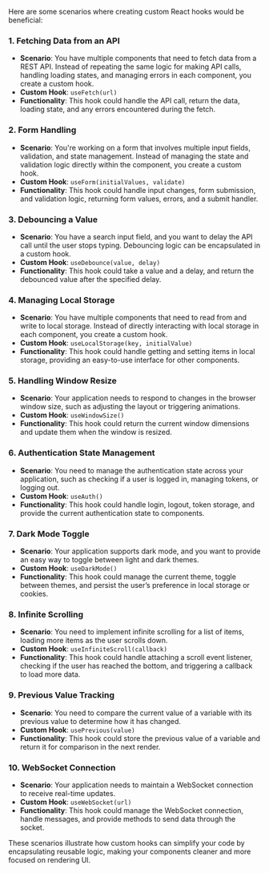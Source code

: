Here are some scenarios where creating custom React hooks would be beneficial:

### 1. **Fetching Data from an API**
   - **Scenario**: You have multiple components that need to fetch data from a REST API. Instead of repeating the same logic for making API calls, handling loading states, and managing errors in each component, you create a custom hook.
   - **Custom Hook**: `useFetch(url)`
   - **Functionality**: This hook could handle the API call, return the data, loading state, and any errors encountered during the fetch.

### 2. **Form Handling**
   - **Scenario**: You're working on a form that involves multiple input fields, validation, and state management. Instead of managing the state and validation logic directly within the component, you create a custom hook.
   - **Custom Hook**: `useForm(initialValues, validate)`
   - **Functionality**: This hook could handle input changes, form submission, and validation logic, returning form values, errors, and a submit handler.

### 3. **Debouncing a Value**
   - **Scenario**: You have a search input field, and you want to delay the API call until the user stops typing. Debouncing logic can be encapsulated in a custom hook.
   - **Custom Hook**: `useDebounce(value, delay)`
   - **Functionality**: This hook could take a value and a delay, and return the debounced value after the specified delay.

### 4. **Managing Local Storage**
   - **Scenario**: You have multiple components that need to read from and write to local storage. Instead of directly interacting with local storage in each component, you create a custom hook.
   - **Custom Hook**: `useLocalStorage(key, initialValue)`
   - **Functionality**: This hook could handle getting and setting items in local storage, providing an easy-to-use interface for other components.

### 5. **Handling Window Resize**
   - **Scenario**: Your application needs to respond to changes in the browser window size, such as adjusting the layout or triggering animations.
   - **Custom Hook**: `useWindowSize()`
   - **Functionality**: This hook could return the current window dimensions and update them when the window is resized.

### 6. **Authentication State Management**
   - **Scenario**: You need to manage the authentication state across your application, such as checking if a user is logged in, managing tokens, or logging out.
   - **Custom Hook**: `useAuth()`
   - **Functionality**: This hook could handle login, logout, token storage, and provide the current authentication state to components.

### 7. **Dark Mode Toggle**
   - **Scenario**: Your application supports dark mode, and you want to provide an easy way to toggle between light and dark themes.
   - **Custom Hook**: `useDarkMode()`
   - **Functionality**: This hook could manage the current theme, toggle between themes, and persist the user’s preference in local storage or cookies.

### 8. **Infinite Scrolling**
   - **Scenario**: You need to implement infinite scrolling for a list of items, loading more items as the user scrolls down.
   - **Custom Hook**: `useInfiniteScroll(callback)`
   - **Functionality**: This hook could handle attaching a scroll event listener, checking if the user has reached the bottom, and triggering a callback to load more data.

### 9. **Previous Value Tracking**
   - **Scenario**: You need to compare the current value of a variable with its previous value to determine how it has changed.
   - **Custom Hook**: `usePrevious(value)`
   - **Functionality**: This hook could store the previous value of a variable and return it for comparison in the next render.

### 10. **WebSocket Connection**
   - **Scenario**: Your application needs to maintain a WebSocket connection to receive real-time updates.
   - **Custom Hook**: `useWebSocket(url)`
   - **Functionality**: This hook could manage the WebSocket connection, handle messages, and provide methods to send data through the socket.

These scenarios illustrate how custom hooks can simplify your code by encapsulating reusable logic, making your components cleaner and more focused on rendering UI.
